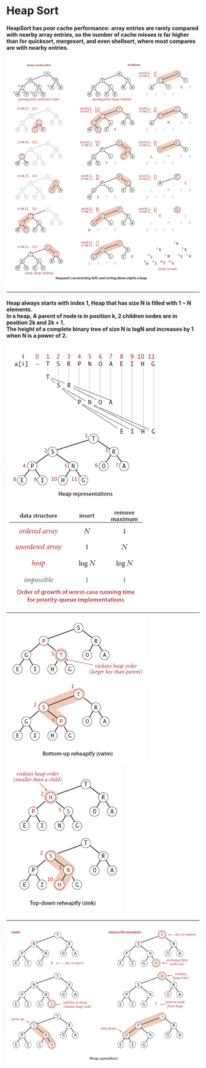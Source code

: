 # Heap Sort 
<h4>HeapSort has poor cache performance: array entries are rarely compared with nearby array
entries, so the number of cache misses is far higher than for quicksort, mergesort, and
even shellsort, where most compares are with nearby entries.</h4>

<img src="/images/HeapSort.png">
<hr>
<h4>Heap always starts with index 1, Heap that has size N is filled with 1 ~ N elements. <br>
In a heap, A parent of node is in  position k, 2 children nodes are in position 2k and 2k + 1.<br>
The height of a complete binary tree of size N is logN and increases by 1 when N is a power of 2.</h4>

<img src="/images/HeapStructure.png">
<img src="/images/PriorityQueueRunningTimes.png">
<hr>
<img src="/images/HeapSwim.png">
<img src="/images/HeapSink.png">
<hr>
<img src="/images/HeapOperations.png">
